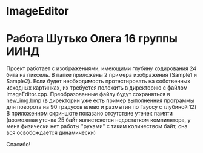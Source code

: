 # ImageEditor
# Работа Шутько Олега 16 группы ИИНД
Проект работает с изображениями, имеющими глубину кодирования 24 бита на пиксель. В папке приложены 2 примера изображения (Sample1 и Sample2). 
Если будет необходимость протестировать на собственных исходных картинках, их требуется положить в директорию с файлом ImageEditor.cpp.
Преобразованные файлу будут сохраняться в new_img.bmp (в директории уже есть пример выполненния программы для поворота на 90 градусов влево и размытия по Гауссу с глубиной 12)
В приложенном скриншоте показано отсутствие утечек памяти (возможная утечка 25 байт являетсяется недостатком компилятора, у меня физически нет работы "руками" с таким количеством байт, она вся освобождается динамически)

Спасибо!
